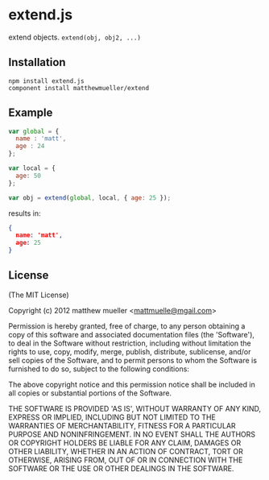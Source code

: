 
# extend.js

  extend objects. `extend(obj, obj2, ...)`

## Installation

    npm install extend.js
    component install matthewmueller/extend

## Example

```js
var global = {
  name : 'matt',
  age : 24
};

var local = {
  age: 50
};

var obj = extend(global, local, { age: 25 });
```
results in:

```json
{
  name: 'matt',
  age: 25
}
```

## License

(The MIT License)

Copyright (c) 2012 matthew mueller &lt;mattmuelle@mgail.com&gt;

Permission is hereby granted, free of charge, to any person obtaining
a copy of this software and associated documentation files (the
'Software'), to deal in the Software without restriction, including
without limitation the rights to use, copy, modify, merge, publish,
distribute, sublicense, and/or sell copies of the Software, and to
permit persons to whom the Software is furnished to do so, subject to
the following conditions:

The above copyright notice and this permission notice shall be
included in all copies or substantial portions of the Software.

THE SOFTWARE IS PROVIDED 'AS IS', WITHOUT WARRANTY OF ANY KIND,
EXPRESS OR IMPLIED, INCLUDING BUT NOT LIMITED TO THE WARRANTIES OF
MERCHANTABILITY, FITNESS FOR A PARTICULAR PURPOSE AND NONINFRINGEMENT.
IN NO EVENT SHALL THE AUTHORS OR COPYRIGHT HOLDERS BE LIABLE FOR ANY
CLAIM, DAMAGES OR OTHER LIABILITY, WHETHER IN AN ACTION OF CONTRACT,
TORT OR OTHERWISE, ARISING FROM, OUT OF OR IN CONNECTION WITH THE
SOFTWARE OR THE USE OR OTHER DEALINGS IN THE SOFTWARE.
